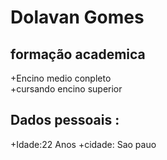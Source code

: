 #  Dolavan  Gomes 

## formação academica 
+Encino medio conpleto  
+cursando encino superior 

## Dados pessoais :
+Idade:22 Anos
+cidade: Sao pauo
